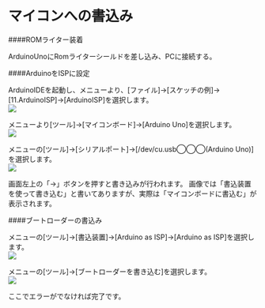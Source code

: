# マイコンへの書込み

####ROMライター装着

ArduinoUnoにRomライターシールドを差し込み、PCに接続する。


####ArduinoをISPに設定

ArduinoIDEを起動し、メニューより、[ファイル]→[スケッチの例]→ [11.ArduinoISP]→[ArduinoISP]を選択します。
<br>
![](circuit0-1.jpg)

メニューより[ツール]→[マイコンボード]→[Arduino Uno]を選択します。
<br>
![](circuit0-2.jpg)


メニューの[ツール]→[シリアルポート]→[/dev/cu.usb◯◯◯(Arduino Uno)]を選択します。
<br>
![](circuit0-3.jpg)


画面左上の「→」ボタンを押すと書き込みが行われます。
画像では「書込装置を使って書き込む」と書いてありますが、実際は「マイコンボードに書込む」が表示されます。

####ブートローダーの書込み

メニューの[ツール]→[書込装置]→[Arduino as ISP]→[Arduino as ISP]を選択します。
<br>
![](circuit0-4.jpg)

メニューの[ツール]→[ブートローダーを書き込む]を選択します。
<br>
![](circuit0-4.jpg)

ここでエラーがでなければ完了です。

<br>
